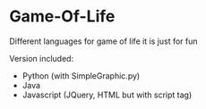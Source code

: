 # Game-Of-Life

Different languages for game of life 
it is just for fun

Version included:
- Python (with SimpleGraphic.py)
- Java 
- Javascript (JQuery, HTML but with script tag)
